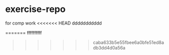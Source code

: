 # exercise-repo
for comp work
<<<<<<< HEAD
ddddddddddd



=======
ffffffffff
>>>>>>> caba633b5e55fbee6a0bfe51ed8adb3dd4d0a56a


